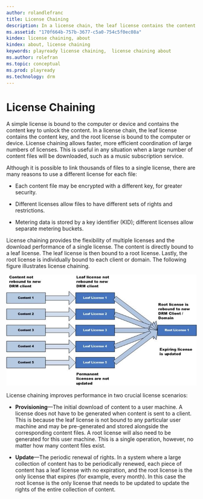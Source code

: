```yaml
---
author: rolandlefranc
title: License Chaining
description: In a license chain, the leaf license contains the content key, and the root license is bound to the computer or device.
ms.assetid: "170f664b-757b-3677-c5a0-754c5f0ec08a"
kindex: license chaining, about
kindex: about, license chaining
keywords: playready license chaining,  license chaining about
ms.author: rolefran
ms.topic: conceptual
ms.prod: playready
ms.technology: drm
---
```



# License Chaining


A simple license is bound to the computer or device and contains the content key to unlock the content. In a license chain, the leaf license contains the content key, and the root license is bound to the computer or device. License chaining allows faster, more efficient coordination of large numbers of licenses. This is useful in any situation when a large number of content files will be downloaded, such as a music subscription service.


Although it is possible to link thousands of files to a single license, there are many reasons to use a different license for each file:

   *  Each content file may be encrypted with a different key, for greater security.

   *  Different licenses allow files to have different sets of rights and restrictions.

   *  Metering data is stored by a key identifier (KID); different licenses allow separate metering buckets.



License chaining provides the flexibility of multiple licenses and the download performance of a single license. The content is directly bound to a leaf license. The leaf license is then bound to a root license. Lastly, the root license is individually bound to each client or domain. The following figure illustrates license chaining.


![License Chaining](../images/image26_16.jpg)


License chaining improves performance in two crucial license scenarios:

   *  **Provisioning**&mdash;The initial download of content to a user machine. A license does not have to be generated when content is sent to a client. This is because the leaf license is not bound to any particular user machine and may be pre-generated and stored alongside the corresponding content files. A root license will also need to be generated for this user machine. This is a single operation, however, no matter how many content files exist.

   *  **Update**&mdash;The periodic renewal of rights. In a system where a large collection of content has to be periodically renewed, each piece of content has a leaf license with no expiration, and the root license is the only license that expires (for example, every month). In this case the root license is the only license that needs to be updated to update the rights of the entire collection of content.


